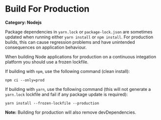 # Build For Production

__Category: Nodejs__

Package dependencies in `yarn.lock` or `package-lock.json` are sometimes updated when running either `yarn install` or `npm install`. For production builds, this can cause regression problems and have unintended consequences on application behaviour.

When building Node applications for production on a continuous integation platform you should use a frozen lockfile. 

If building with `npm`, use the following command (clean install):

```shell
npm ci --only=prod
```

If building with `yarn`, use the following command (this will not generate a `yarn.lock` lockfile and fail if any package update is required):

```shell
yarn install --frozen-lockfile --production
```

__Note:__ Building for production will also remove devDependencies.
